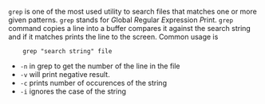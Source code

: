 ``grep`` is one of the most used utility to search files that matches one or more given patterns. ``grep`` stands for *G*lobal *R*egular *E*xpression *P*rint. ``grep`` command copies a line into a buffer compares it against the search string and if it matches prints the line to the screen. Common usage is

		grep "search string" file

* ``-n`` in grep to get the number of the line in the file
* ``-v`` will print negative result.
* ``-c`` prints number of occurences of the string
* ``-i`` ignores the case of the string	